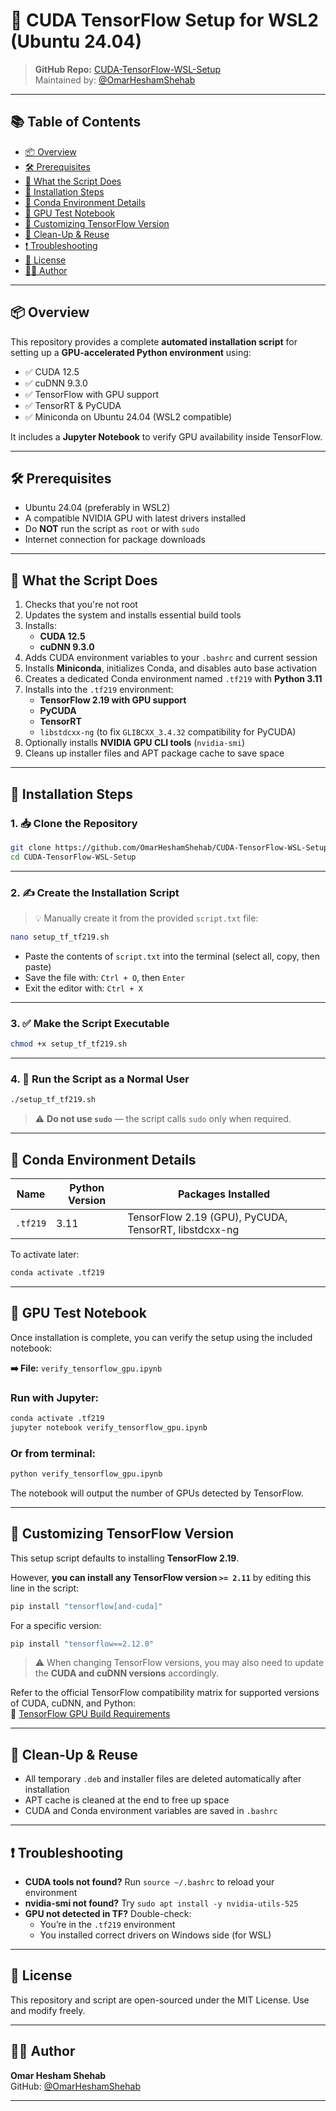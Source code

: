 # 🚀 CUDA TensorFlow Setup for WSL2 (Ubuntu 24.04)

> **GitHub Repo:** [CUDA-TensorFlow-WSL-Setup](https://github.com/OmarHeshamShehab/CUDA-TensorFlow-WSL-Setup)  
> Maintained by: [@OmarHeshamShehab](https://github.com/OmarHeshamShehab)

---

## 📚 Table of Contents

- [📦 Overview](#-overview)
- [🛠️ Prerequisites](#️-prerequisites)
- [📜 What the Script Does](#-what-the-script-does)
- [🔧 Installation Steps](#-installation-steps)
- [📂 Conda Environment Details](#-conda-environment-details)
- [🧪 GPU Test Notebook](#-gpu-test-notebook)
- [📁 Customizing TensorFlow Version](#-customizing-tensorflow-version)
- [🧹 Clean-Up & Reuse](#-clean-up--reuse)
- [❗ Troubleshooting](#-troubleshooting)
- [📄 License](#-license)
- [👨‍💻 Author](#-author)

---

## 📦 Overview

This repository provides a complete **automated installation script** for setting up a **GPU-accelerated Python environment** using:
- ✅ CUDA 12.5
- ✅ cuDNN 9.3.0
- ✅ TensorFlow with GPU support
- ✅ TensorRT & PyCUDA
- ✅ Miniconda on Ubuntu 24.04 (WSL2 compatible)

It includes a **Jupyter Notebook** to verify GPU availability inside TensorFlow.

---

## 🛠️ Prerequisites

- Ubuntu 24.04 (preferably in WSL2)
- A compatible NVIDIA GPU with latest drivers installed
- Do **NOT** run the script as `root` or with `sudo`
- Internet connection for package downloads

---

## 📜 What the Script Does

1. Checks that you're not root  
2. Updates the system and installs essential build tools  
3. Installs:
   - **CUDA 12.5**
   - **cuDNN 9.3.0**
4. Adds CUDA environment variables to your `.bashrc` and current session  
5. Installs **Miniconda**, initializes Conda, and disables auto base activation  
6. Creates a dedicated Conda environment named `.tf219` with **Python 3.11**  
7. Installs into the `.tf219` environment:
   - **TensorFlow 2.19 with GPU support**
   - **PyCUDA**
   - **TensorRT**
   - `libstdcxx-ng` (to fix `GLIBCXX_3.4.32` compatibility for PyCUDA)  
8. Optionally installs **NVIDIA GPU CLI tools** (`nvidia-smi`)  
9. Cleans up installer files and APT package cache to save space  

---

## 🔧 Installation Steps

### 1. 📥 Clone the Repository

```bash
git clone https://github.com/OmarHeshamShehab/CUDA-TensorFlow-WSL-Setup.git
cd CUDA-TensorFlow-WSL-Setup
```

---

### 2. ✍️ Create the Installation Script

> 💡 Manually create it from the provided `script.txt` file:

```bash
nano setup_tf_tf219.sh
```

- Paste the contents of `script.txt` into the terminal (select all, copy, then paste)
- Save the file with: `Ctrl + O`, then `Enter`
- Exit the editor with: `Ctrl + X`

---

### 3. ✅ Make the Script Executable

```bash
chmod +x setup_tf_tf219.sh
```

---

### 4. 🚫 Run the Script as a Normal User

```bash
./setup_tf_tf219.sh
```

> ⚠️ **Do not use `sudo`** — the script calls `sudo` only when required.

---

## 📂 Conda Environment Details

| Name     | Python Version | Packages Installed                   |
|----------|----------------|--------------------------------------|
| `.tf219` | 3.11           | TensorFlow 2.19 (GPU), PyCUDA, TensorRT, libstdcxx-ng |

To activate later:

```bash
conda activate .tf219
```

---

## 🧪 GPU Test Notebook

Once installation is complete, you can verify the setup using the included notebook:

**➡️ File:** `verify_tensorflow_gpu.ipynb`

### Run with Jupyter:

```bash
conda activate .tf219
jupyter notebook verify_tensorflow_gpu.ipynb
```

### Or from terminal:

```bash
python verify_tensorflow_gpu.ipynb
```

The notebook will output the number of GPUs detected by TensorFlow.

---

## 📁 Customizing TensorFlow Version

This setup script defaults to installing **TensorFlow 2.19**.

However, **you can install any TensorFlow version `>= 2.11`** by editing this line in the script:

```bash
pip install "tensorflow[and-cuda]"
```

For a specific version:

```bash
pip install "tensorflow==2.12.0"
```

> ⚠️ When changing TensorFlow versions, you may also need to update the **CUDA and cuDNN versions** accordingly.

Refer to the official TensorFlow compatibility matrix for supported versions of CUDA, cuDNN, and Python:  
🔗 [TensorFlow GPU Build Requirements](https://www.tensorflow.org/install/source#gpu)

---

## 🧹 Clean-Up & Reuse

- All temporary `.deb` and installer files are deleted automatically after installation
- APT cache is cleaned at the end to free up space
- CUDA and Conda environment variables are saved in `.bashrc`

---

## ❗ Troubleshooting

- **CUDA tools not found?** Run `source ~/.bashrc` to reload your environment
- **nvidia-smi not found?** Try `sudo apt install -y nvidia-utils-525`
- **GPU not detected in TF?** Double-check:
  - You’re in the `.tf219` environment
  - You installed correct drivers on Windows side (for WSL)

---

## 📄 License

This repository and script are open-sourced under the MIT License. Use and modify freely.

---

## 👨‍💻 Author

**Omar Hesham Shehab**  
GitHub: [@OmarHeshamShehab](https://github.com/OmarHeshamShehab)

---
